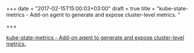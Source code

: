+++
date = "2017-02-15T15:00:03+03:00"
draft = true
title = "kube-state-metrics - Add-on agent to generate and expose cluster-level metrics. "

+++

<p><a href="https://t.co/RHOsL3wNEO">kube-state-metrics - Add-on agent to generate and expose cluster-level metrics. </a></p>
